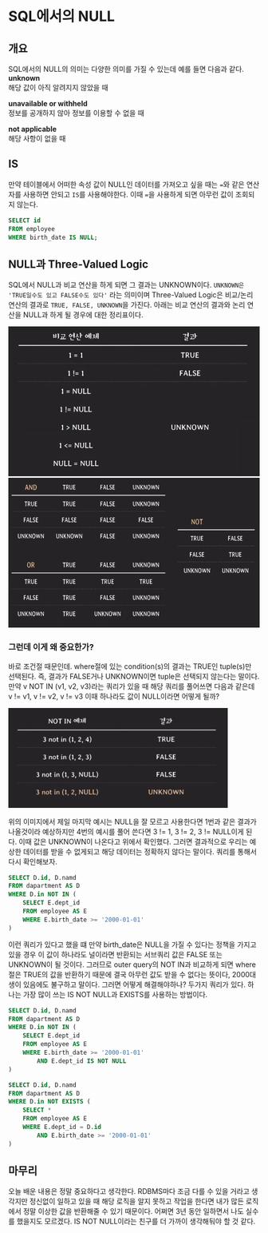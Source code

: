 # SQL에서의 NULL

## 개요
SQL에서의 NULL의 의미는 다양한 의미를 가질 수 있는데 예를 들면 다음과 같다.  
<b>unknown</b>  
해당 값이 아직 알려지지 않았을 때  

<b>unavailable or withheld</b>  
정보를 공개하지 않아 정보를 이용할 수 없을 때  

<b>not applicable</b>  
해당 사항이 없을 때  

## IS
만약 테이블에서 어떠한 속성 값이 NULL인 데이터를 가져오고 싶을 때는 `=`와 같은 연산자를 사용하면 안되고 `IS`를 사용해야한다. 이때 `=`을 사용하게 되면 아무런 값이 조회되지 않는다. 

```SQL
SELECT id 
FROM employee
WHERE birth_date IS NULL;
```

## NULL과 Three-Valued Logic
SQL에서 NULL과 비교 연산을 하게 되면 그 결과는 UNKNOWN이다. `UNKNOWN은 'TRUE일수도 있고 FALSE수도 있다'` 라는 의미이며 Three-Valued Logic은 비교/논리 연산의 결과로 `TRUE, FALSE, UNKNOWN`을 가진다. 아래는 비교 연산의 결과와 논리 연산을 NULL과 하게 될 경우에 대한 정리표이다.

<img src="./three_value.png" alt="three_value" height="300">

<img src="./unknown.png" alt="unknown" height="300">


### 그런데 이게 왜 중요한가?
바로 조건절 때문인데. where절에 있는 condition(s)의 결과는 TRUE인 tuple(s)만 선택된다. 즉, 결과가 FALSE거나 UNKNOWN이면 tuple은 선택되지 않는다는 말이다. 만약 v NOT IN (v1, v2, v3)라는 쿼리가 있을 때 해당 쿼리를 풀어쓰면 다음과 같은데 v != v1, v != v2, v != v3 이때 하나라도 값이 NULL이라면 어떻게 될까?

<img src="./not_in.png" alt="not_in" height="200">

위의 이미지에서 제일 마지막 예시는 NULL을 잘 모르고 사용한다면 1번과 같은 결과가 나올것이라 예상하지만 4번의 예시를 풀어 쓴다면 
3 != 1, 3 != 2, 3 != NULL이게 된다. 이때 값은 UNKNOWN이 나온다고 위에서 확인했다. 그러면 결과적으로 우리는 예상한 데이터를 받을 수 없게되고 해당 데이터는 정확하지 않다는 말이다. 쿼리를 통해서 다시 확인해보자.

```SQL
SELECT D.id, D.namd
FROM dapartment AS D
WHERE D.in NOT IN (
    SELECT E.dept_id
    FROM employee AS E
    WHERE E.birth_date >= '2000-01-01'
)
```
이런 쿼리가 있다고 했을 떄 만약 birth_date은 NULL을 가질 수 있다는 정책을 가지고 있을 경우 이 값이 하나라도 널이라면 반환되는 서브쿼리 값은 FALSE 또는 UNKNOWN이 될 것이다. 그러므로 outer query의 NOT IN과 비교하게 되면 where 절은 TRUE의 값을 반환하기 때문에 결국 아무런 값도 받을 수 없다는 뜻이다, 2000대 생이 있음에도 불구하고 말이다. 그러면 어떻게 해결해야하나? 두가지 쿼리가 있다. 하나는 가장 많이 쓰는 IS NOT NULL과 EXISTS를 사용하는 방법이다.

```SQL
SELECT D.id, D.namd
FROM dapartment AS D
WHERE D.in NOT IN (
    SELECT E.dept_id
    FROM employee AS E
    WHERE E.birth_date >= '2000-01-01'
        AND E.dept_id IS NOT NULL
)
```
```SQL
SELECT D.id, D.namd
FROM dapartment AS D
WHERE D.in NOT EXISTS (
    SELECT *
    FROM employee AS E
    WHERE E.dept_id = D.id 
        AND E.birth_date >= '2000-01-01'
)
```

## 마무리
오늘 배운 내용은 정말 중요하다고 생각한다. RDBMS마다 조금 다를 수 있을 거라고 생각지만 정신없이 일하고 있을 때 해당 로직을 알지 못하고 작업을 한다면 내가 많든 로직에서 정말 이상한 값을 반환해줄 수 있기 때문이다. 어쩌면 3년 동안 일하면서 나도 실수를 했을지도 모르겠다. IS NOT NULL이라는 친구를 더 가까이 생각해둬야 할 것 같다.